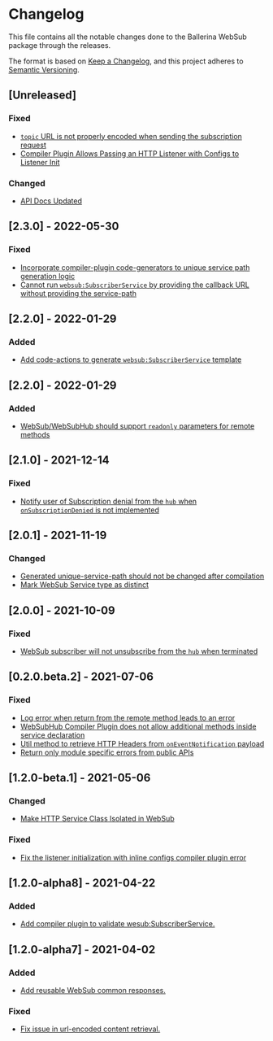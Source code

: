 # Changelog
This file contains all the notable changes done to the Ballerina WebSub package through the releases.

The format is based on [Keep a Changelog](https://keepachangelog.com/en/1.0.0/),
and this project adheres to [Semantic Versioning](https://semver.org/spec/v2.0.0.html).

## [Unreleased]

### Fixed
- [`topic` URL is not properly encoded when sending the subscription request](https://github.com/ballerina-platform/ballerina-standard-library/issues/2941)
- [Compiler Plugin Allows Passing an HTTP Listener with Configs to Listener Init](https://github.com/ballerina-platform/ballerina-standard-library/issues/2782)

### Changed
- [API Docs Updated](https://github.com/ballerina-platform/ballerina-standard-library/issues/3463)

## [2.3.0] - 2022-05-30

### Fixed
- [Incorporate compiler-plugin code-generators to unique service path generation logic](https://github.com/ballerina-platform/ballerina-standard-library/issues/2487)
- [Cannot run `websub:SubscriberService` by providing the callback URL without providing the service-path](https://github.com/ballerina-platform/ballerina-standard-library/issues/2932)

## [2.2.0] - 2022-01-29

### Added
- [Add code-actions to generate `websub:SubscriberService` template](https://github.com/ballerina-platform/ballerina-standard-library/issues/2594)

## [2.2.0] - 2022-01-29

### Added
- [WebSub/WebSubHub should support `readonly` parameters for remote methods](https://github.com/ballerina-platform/ballerina-standard-library/issues/2604)

## [2.1.0] - 2021-12-14

### Fixed
- [Notify user of Subscription denial from the `hub` when `onSubscriptionDenied` is not implemented](https://github.com/ballerina-platform/ballerina-standard-library/issues/2448)  

## [2.0.1] - 2021-11-19

### Changed
- [Generated unique-service-path should not be changed after compilation](https://github.com/ballerina-platform/ballerina-standard-library/issues/1813)
- [Mark WebSub Service type as distinct](https://github.com/ballerina-platform/ballerina-standard-library/issues/2398)

## [2.0.0] - 2021-10-09

### Fixed
- [WebSub subscriber will not unsubscribe from the `hub` when terminated](https://github.com/ballerina-platform/ballerina-standard-library/issues/1843)

## [0.2.0.beta.2]  - 2021-07-06

### Fixed
- [Log error when return from the remote method leads to an error](https://github.com/ballerina-platform/ballerina-standard-library/issues/1450)
- [WebSubHub Compiler Plugin does not allow additional methods inside service declaration](https://github.com/ballerina-platform/ballerina-standard-library/issues/1417)
- [Util method to retrieve HTTP Headers from `onEventNotification` payload](https://github.com/ballerina-platform/ballerina-standard-library/issues/1484)
- [Return only module specific errors from public APIs](https://github.com/ballerina-platform/ballerina-standard-library/issues/1487)

## [1.2.0-beta.1] - 2021-05-06

### Changed
- [Make HTTP Service Class Isolated in WebSub](https://github.com/ballerina-platform/ballerina-standard-library/issues/1389)

### Fixed
- [Fix the listener initialization with inline configs compiler plugin error](https://github.com/ballerina-platform/ballerina-standard-library/issues/1304)

## [1.2.0-alpha8] - 2021-04-22
### Added
- [Add compiler plugin to validate wesub:SubscriberService.](https://github.com/ballerina-platform/ballerina-standard-library/issues/1099)

## [1.2.0-alpha7] - 2021-04-02
### Added
- [Add reusable WebSub common responses.](https://github.com/ballerina-platform/ballerina-standard-library/issues/1183)

### Fixed
- [Fix issue in url-encoded content retrieval.](https://github.com/ballerina-platform/ballerina-standard-library/issues/1106)
